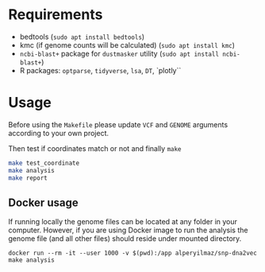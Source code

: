 # Requirements

* bedtools (`sudo apt install bedtools`)
* kmc (if genome counts will be calculated) (`sudo apt install kmc`)
* `ncbi-blast+` package for `dustmasker` utility (`sudo apt install ncbi-blast+`)
* R packages: `optparse`, `tidyverse`, `lsa`, `DT`, `plotly``

# Usage

Before using the `Makefile` please update `VCF` and `GENOME` arguments according to your own project.

Then test if coordinates match or not and finally `make`

```bash
make test_coordinate
make analysis
make report
```

## Docker usage

If running locally the genome files can be located at any folder in your computer. However, if you are using Docker image to run the analysis the genome file (and all other files) should reside under mounted directory.

```
docker run --rm -it --user 1000 -v $(pwd):/app alperyilmaz/snp-dna2vec make analysis
```
